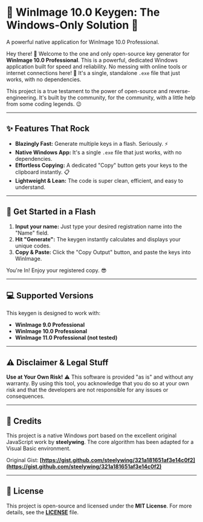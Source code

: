 # 🔑 WinImage 10.0 Keygen: The Windows-Only Solution 🔑
A powerful native application for WinImage 10.0 Professional.

Hey there! 👋 Welcome to the one and only open-source key generator for **WinImage 10.0 Professional**. This is a powerful, dedicated Windows application built for speed and reliability. No messing with online tools or internet connections here! 🚀 It's a single, standalone `.exe` file that just works, with no dependencies.

This project is a true testament to the power of open-source and reverse-engineering. It's built by the community, for the community, with a little help from some coding legends. 😉

---
## ✨ Features That Rock

- **Blazingly Fast:** Generate multiple keys in a flash. Seriously. ⚡
- **Native Windows App:** It's a single `.exe` file that just works, with no dependencies.
- **Effortless Copying:** A dedicated "Copy" button gets your keys to the clipboard instantly. 📋
- **Lightweight & Lean:** The code is super clean, efficient, and easy to understand.

---
## 🚀 Get Started in a Flash

1.  **Input your name:** Just type your desired registration name into the "Name" field.
2.  **Hit "Generate":** The keygen instantly calculates and displays your unique codes.
3.  **Copy & Paste:** Click the "Copy Output" button, and paste the keys into WinImage.

You're In! Enjoy your registered copy. 😎

---
## 💻 Supported Versions

This keygen is designed to work with:

-   **WinImage 9.0 Professional**
-   **WinImage 10.0 Professional**
-   **WinImage 11.0 Professional (not tested)** 

---
## ⚠️ Disclaimer & Legal Stuff

**Use at Your Own Risk!** ⚠️ This software is provided "as is" and without any warranty. By using this tool, you acknowledge that you do so at your own risk and that the developers are not responsible for any issues or consequences.

---
## 🙏 Credits

This project is a native Windows port based on the excellent original JavaScript work by **steelywing**. The core algorithm has been adapted for a Visual Basic environment.

Original Gist: **[https://gist.github.com/steelywing/321a181651af3e14c0f2](https://gist.github.com/steelywing/321a181651af3e14c0f2)**

---
## 📜 License

This project is open-source and licensed under the **MIT License**. For more details, see the **[LICENSE](LICENSE)** file.
